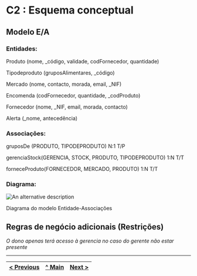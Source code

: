 # C2 : Esquema conceptual

## Modelo E/A


### Entidades: 

Produto (nome, _código, validade, codFornecedor, quantidade)

Tipodeproduto (gruposAlimentares, _código)

Mercado (nome, contacto, morada, email, _NIF)

Encomenda (codFornecedor, quantidade, _codProduto)

Fornecedor (nome, _NIF, email, morada, contacto)

Alerta (_nome, antecedência)


### Associações:


gruposDe (PRODUTO, TIPODEPRODUTO)				       N:1 T/P

gerenciaStock(GERENCIA, STOCK, PRODUTO, TIPODEPRODUTO)     1:N T/T

forneceProduto(FORNECEDOR, MERCADO, PRODUTO)		        1:N T/T



### Diagrama: 
![An alternative description](images/diagrama.png)   

Diagrama do modelo Entidade-Associações  


## Regras de negócio adicionais (Restrições)
_O dono apenas terá acesso à gerencia no caso do gerente não estar presente_

---
[< Previous](rebd01.md) | [^ Main](https://github.com/TCM21-SIBD03/reportSIBD) | [Next >](rebd03.md)
:--- | :---: | ---: 
